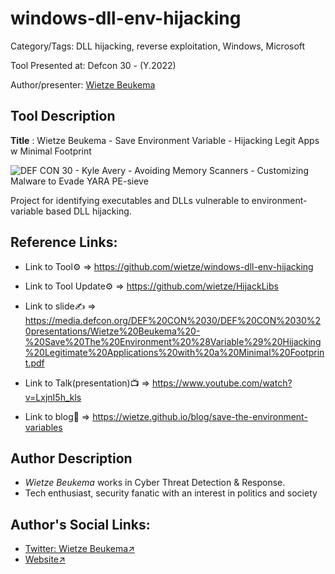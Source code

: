 #  windows-dll-env-hijacking

Category/Tags: DLL hijacking, reverse exploitation, Windows, Microsoft

Tool Presented at: Defcon 30 - (Y.2022)

Author/presenter: [Wietze Beukema](https://twitter.com/wietze)

## Tool Description

**Title** :  Wietze Beukema - Save Environment Variable - Hijacking Legit Apps w Minimal Footprint

![DEF CON 30 - Kyle Avery - Avoiding Memory Scanners - Customizing Malware to Evade YARA PE-sieve](https://github.com/DefconParrot/DefconArsenalTools/assets/30528167/c7a7c6ff-4b80-49f4-8753-9d9bc0e6cbd7)

Project for identifying executables and DLLs vulnerable to environment-variable based DLL hijacking.


## Reference Links:

- Link to Tool⚙️ => https://github.com/wietze/windows-dll-env-hijacking

- Link to Tool Update⚙️ => https://github.com/wietze/HijackLibs

- Link to slide✍️ => https://media.defcon.org/DEF%20CON%2030/DEF%20CON%2030%20presentations/Wietze%20Beukema%20-%20Save%20The%20Environment%20%28Variable%29%20Hijacking%20Legitimate%20Applications%20with%20a%20Minimal%20Footprint.pdf

- Link to Talk(presentation)📺 => https://www.youtube.com/watch?v=LxjnI5h_kls

- Link to blog🧾 => https://wietze.github.io/blog/save-the-environment-variables


## Author Description

- *Wietze Beukema* works in Cyber Threat Detection & Response.
- Tech enthusiast, security fanatic with an interest in politics and society 


## Author's Social Links:

- [Twitter: Wietze Beukema↗](https://twitter.com/wietze)
- [Website↗](https://www.wietzebeukema.nl)